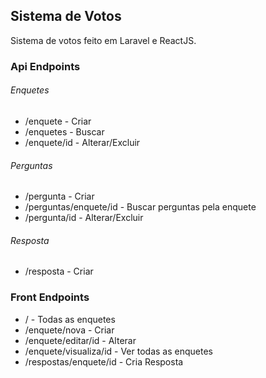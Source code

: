 ## Sistema de Votos

Sistema de votos feito em Laravel e ReactJS.

### Api Endpoints

###### Enquetes 

* /enquete - Criar
* /enquetes - Buscar
* /enquete/id - Alterar/Excluir

###### Perguntas

* /pergunta - Criar
* /perguntas/enquete/id - Buscar perguntas pela enquete
* /pergunta/id - Alterar/Excluir

###### Resposta

* /resposta - Criar

### Front Endpoints

* / - Todas as enquetes
* /enquete/nova - Criar
* /enquete/editar/id - Alterar
* /enquete/visualiza/id - Ver todas as enquetes
* /respostas/enquete/id - Cria Resposta


